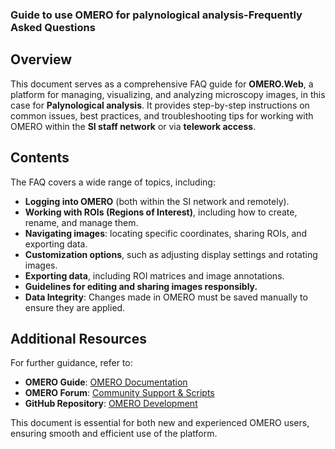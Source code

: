 ### Guide to use OMERO for palynological analysis-Frequently Asked Questions ###

## Overview  
This document serves as a comprehensive FAQ guide for **OMERO.Web**, a platform for managing, visualizing, and analyzing microscopy images, in this case for **Palynological analysis**. It provides step-by-step instructions on common issues, best practices, and troubleshooting tips for working with OMERO within the **SI staff network** or via **telework access**.  

## Contents  
The FAQ covers a wide range of topics, including:  
- **Logging into OMERO** (both within the SI network and remotely).  
- **Working with ROIs (Regions of Interest)**, including how to create, rename, and manage them.  
- **Navigating images**: locating specific coordinates, sharing ROIs, and exporting data.  
- **Customization options**, such as adjusting display settings and rotating images.  
- **Exporting data**, including ROI matrices and image annotations.  
- **Guidelines for editing and sharing images responsibly.**  
- **Data Integrity**: Changes made in OMERO must be saved manually to ensure they are applied.   

## Additional Resources  
For further guidance, refer to:  
- **OMERO Guide**: [OMERO Documentation](https://omero-guides.readthedocs.io/en/latest/)  
- **OMERO Forum**: [Community Support & Scripts](https://forum.image.sc/tag/omero)  
- **GitHub Repository**: [OMERO Development](https://github.com/ome)  

This document is essential for both new and experienced OMERO users, ensuring smooth and efficient use of the platform.
